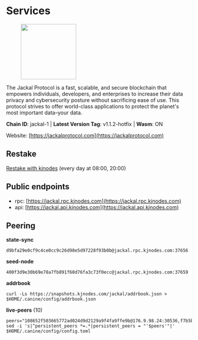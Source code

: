 # Services

<figure><img src="https://raw.githubusercontent.com/kj89/testnet_manuals/main/pingpub/logos/jackal.png" width="150" alt=""><figcaption></figcaption></figure>

The Jackal Protocol is a fast, scalable, and secure blockchain that empowers  individuals, developers, and enterprises to increase their data privacy and  cybersecurity posture without sacrificing ease of use. This protocol strives  to offer world-class applications to protect the planet's most important data–your data.

**Chain ID**: jackal-1 | **Latest Version Tag**: v1.1.2-hotfix | **Wasm**: ON

Website: [https://jackalprotocol.com](https://jackalprotocol.com)

## Restake

[Restake with kjnodes](https://restake.app/jackal/jklvaloper1tr3wm3mdkz0tda6t7vavqnn7fe2g4un0f67xmt) (every day at 08:00, 20:00)
## Public endpoints

* rpc: [https://jackal.rpc.kjnodes.com](https://jackal.rpc.kjnodes.com)
* api: [https://jackal.api.kjnodes.com](https://jackal.api.kjnodes.com)

## Peering

**state-sync**

```
d9bfa29e0cf9c4ce0cc9c26d98e5d97228f93b0b@jackal.rpc.kjnodes.com:37656
```

**seed-node**

```
400f3d9e30b69e78a7fb891f60d76fa3c73f0ecc@jackal.rpc.kjnodes.com:37659
```

**addrbook**
```
curl -Ls https://snapshots.kjnodes.com/jackal/addrbook.json > $HOME/.canine/config/addrbook.json
```

**live-peers** (10)
```
peers="108652f503665772ad024d9d2129a9f4fa9ffe9b@176.9.98.24:30536,f7b5bc8e8eb8a954f9c36ac7c06ff7b9b847c785@167.86.82.140:46656,f90a64a0a3f3c0480360e0fe5dd0f806d7741558@207.244.127.5:26656,dbec14a10d43c25d77ee9987a985652fa4e6344a@131.153.59.6:26656,1f30e644ddd8edf310cbd9be4ac07b604eed581e@66.85.143.242:26676,e98ed884751f26b98bc32d4469efd53b3507129f@15.235.114.194:10756,c0b6d010bb442ff6511bc6fdde1f319b8a3a3bdc@65.108.127.50:17556,0e095a81f6e9633f321c405fcd8524457cba49ee@144.76.17.48:10856,399068f8371dce4ae5d7cd7da2c965e765e68f4b@65.108.238.102:17556,d9bfa29e0cf9c4ce0cc9c26d98e5d97228f93b0b@144.76.163.233:37656"
sed -i 's|^persistent_peers *=.*|persistent_peers = "'$peers'"|' $HOME/.canine/config/config.toml
```
